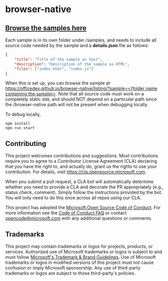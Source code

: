 # browser-native

## [Browse the samples here](https://OfficeDev.github.io/browser-native)

Each sample is in its own folder under /samples, and needs to include all source code needed by the sample and a **details.json** file as follows:

~~~json
{
    "title": "Title of the sample as text",
    "description": "Description of the sample as HTML",
    "files": ["index.html", "index.js"]
}
~~~

When this is set up, you can browse the sample at [https://officedev.github.io/browser-native/listing/?sample=<(folder name containing the sample)>](https://officedev.github.io/browser-native/listing/?sample=classes). Note that all source code must work on a completely static site, and should NOT depend on a particular path since the /browser-native path will not be present when debugging locally.

To debug locally,

~~~shell
npm install
npm run start
~~~

## Contributing

This project welcomes contributions and suggestions.  Most contributions require you to agree to a
Contributor License Agreement (CLA) declaring that you have the right to, and actually do, grant us
the rights to use your contribution. For details, visit <https://cla.opensource.microsoft.com>.

When you submit a pull request, a CLA bot will automatically determine whether you need to provide
a CLA and decorate the PR appropriately (e.g., status check, comment). Simply follow the instructions
provided by the bot. You will only need to do this once across all repos using our CLA.

This project has adopted the [Microsoft Open Source Code of Conduct](https://opensource.microsoft.com/codeofconduct/).
For more information see the [Code of Conduct FAQ](https://opensource.microsoft.com/codeofconduct/faq/) or
contact [opencode@microsoft.com](mailto:opencode@microsoft.com) with any additional questions or comments.

## Trademarks

This project may contain trademarks or logos for projects, products, or services. Authorized use of Microsoft
trademarks or logos is subject to and must follow
[Microsoft's Trademark & Brand Guidelines](https://www.microsoft.com/en-us/legal/intellectualproperty/trademarks/usage/general).
Use of Microsoft trademarks or logos in modified versions of this project must not cause confusion or imply Microsoft sponsorship.
Any use of third-party trademarks or logos are subject to those third-party's policies.
